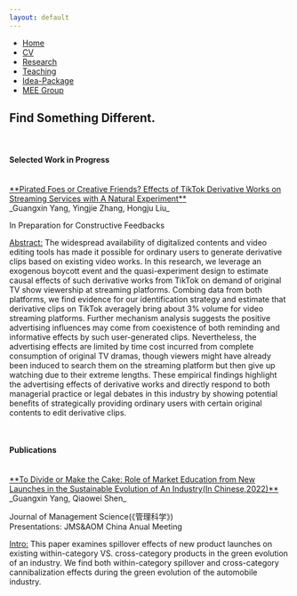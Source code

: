 ```yaml
---
layout: default
---  
```

 
 <ul>
 <li><a href="./">Home</a></li>
 <li><a href="./assets/files/CV.pdf">CV</a></li>
 <li><a href="./research.html">Research</a></li>
 <li><a href="./teaching.html">Teaching</a></li>
 <li><a href="https://siyiyu.com">Idea-Package</a></li>
 <li><a href="https://sites.google.com/view/quantmkt/home">MEE Group</a></li>
 </ul>

<div>
<h2>Find Something Different.</h2>
<br>


<h4>Selected Work in Progress</h4> <br>
<ins> **Pirated Foes or Creative Friends? Effects of TikTok Derivative Works on Streaming Services with A Natural Experiment** </ins> <br/>
_Guangxin Yang, Yingjie Zhang, Hongju Liu_ <br>
  
In Preparation for Constructive Feedbacks<br>
  
<ins>Abstract:</ins> The widespread availability of digitalized contents and video editing tools has made it possible for ordinary users to generate derivative clips based on existing video works. In this research, we leverage an exogenous boycott event and the quasi-experiment design to estimate causal effects of such derivative works from TikTok on demand of original TV show viewership at streaming platforms. Combing data from both platforms, we find evidence for our identification strategy and estimate that derivative clips on TikTok averagely bring about 3% volume for video streaming platforms. Further mechanism analysis suggests the positive advertising influences may come from coexistence of both reminding and informative effects by such user-generated clips. Nevertheless, the advertising effects are limited by time cost incurred from complete consumption of original TV dramas, though viewers might have already been induced to search them on the streaming platform but then give up 
watching due to their extreme lengths. These empirical findings highlight the advertising effects of derivative works and directly respond to both managerial practice or legal debates in this industry by showing potential benefits of strategically providing ordinary users with certain original contents to edit derivative clips.
 
 <br>
 
 <h4>Publications</h4> <br>
<ins> **To Divide or Make the Cake: Role of Market Education from New Launches in the Sustainable Evolution of An Industry(In Chinese,2022)** </ins><br/>
_Guangxin Yang, Qiaowei Shen_ <br>

Journal of Management Science(《管理科学》)<br>
Presentations: JMS&AOM China Anual Meeting<br>
  
<ins>Intro:</ins> This paper examines spillover effects of new product launches on existing within-category VS. cross-category products in the green evolution of an industry. We find both within-category spillover and cross-category cannibalization effects during the green evolution of the
automobile industry.
  

